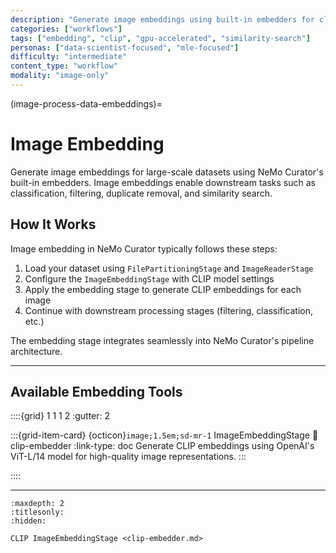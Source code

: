 ```yaml
---
description: "Generate image embeddings using built-in embedders for classification, filtering, and similarity search"
categories: ["workflows"]
tags: ["embedding", "clip", "gpu-accelerated", "similarity-search"]
personas: ["data-scientist-focused", "mle-focused"]
difficulty: "intermediate"
content_type: "workflow"
modality: "image-only"
---
```


(image-process-data-embeddings)=
# Image Embedding

Generate image embeddings for large-scale datasets using NeMo Curator's built-in embedders. Image embeddings enable downstream tasks such as classification, filtering, duplicate removal, and similarity search.

## How It Works

Image embedding in NeMo Curator typically follows these steps:

1. Load your dataset using `FilePartitioningStage` and `ImageReaderStage`
2. Configure the `ImageEmbeddingStage` with CLIP model settings
3. Apply the embedding stage to generate CLIP embeddings for each image
4. Continue with downstream processing stages (filtering, classification, etc.)

The embedding stage integrates seamlessly into NeMo Curator's pipeline architecture.

---

## Available Embedding Tools

::::{grid} 1 1 1 2
:gutter: 2

:::{grid-item-card} {octicon}`image;1.5em;sd-mr-1` ImageEmbeddingStage
:link: clip-embedder
:link-type: doc
Generate CLIP embeddings using OpenAI's ViT-L/14 model for high-quality image representations.
:::

::::

---

```{toctree}
:maxdepth: 2
:titlesonly:
:hidden:

CLIP ImageEmbeddingStage <clip-embedder.md>
```
